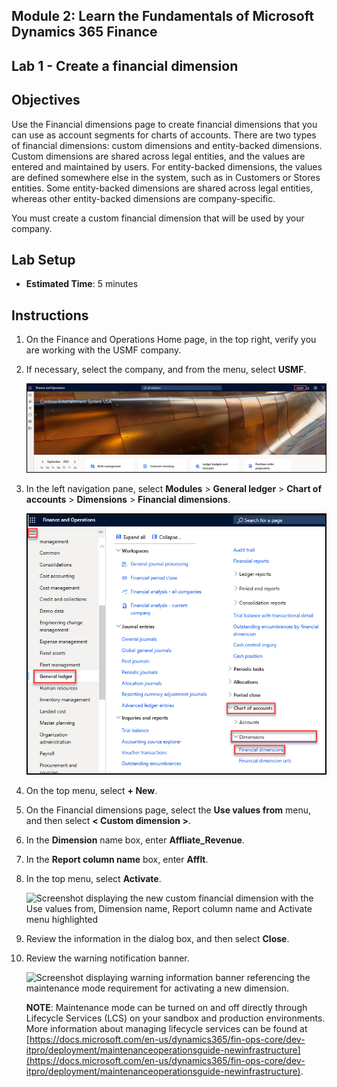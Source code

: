 ## Module 2: Learn the Fundamentals of Microsoft Dynamics 365 Finance

## Lab 1 - Create a financial dimension

## Objectives

Use the Financial dimensions page to create financial dimensions that you can use as account segments for charts of accounts. There are two types of financial dimensions: custom dimensions and entity-backed dimensions. Custom dimensions are shared across legal entities, and the values are entered and maintained by users. For entity-backed dimensions, the values are defined somewhere else in the system, such as in Customers or Stores entities. Some entity-backed dimensions are shared across legal entities, whereas other entity-backed dimensions are company-specific.

You must create a custom financial dimension that will be used by your company.

## Lab Setup

   - **Estimated Time**: 5 minutes

## Instructions

1. On the Finance and Operations Home page, in the top right, verify you are working with the USMF company.

1. If necessary, select the company, and from the menu, select **USMF**.

    ![](./media/povs1.png)

1. In the left navigation pane, select **Modules** > **General ledger** > **Chart of accounts** > **Dimensions** > **Financial dimensions**.

    ![](./media/fd1.png)

1. On the top menu, select **+ New**.

1. On the Financial dimensions page, select the **Use values from** menu, and then select **< Custom dimension >**.

1. In the **Dimension** name box, enter **Affliate_Revenue**.

1. In the **Report column name** box, enter **Afflt**.

1. In the top menu, select **Activate**.

    ![Screenshot displaying the new custom financial dimension with the Use values from, Dimension name, Report column name and Activate menu highlighted](./media/lp2-m3-new-financial-dimension.png)

1. Review the information in the dialog box, and then select **Close**.

1. Review the warning notification banner.

    ![Screenshot displaying warning information banner referencing the maintenance mode requirement for activating a new dimension.](./media/lp2-m3-activation-warning-banner.png)

    **NOTE**: Maintenance mode can be turned on and off directly through Lifecycle Services (LCS) on your sandbox and production environments. More information about managing lifecycle services can be found at [https://docs.microsoft.com/en-us/dynamics365/fin-ops-core/dev-itpro/deployment/maintenanceoperationsguide-newinfrastructure](https://docs.microsoft.com/en-us/dynamics365/fin-ops-core/dev-itpro/deployment/maintenanceoperationsguide-newinfrastructure).
